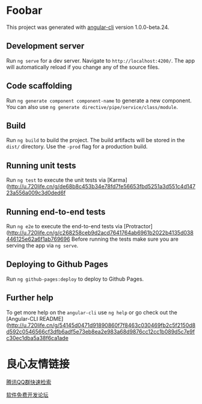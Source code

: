 # Foobar

This project was generated with [angular-cli](http://u.720life.cn/g/54145d0471d91890860f7f8463c030469fb2c5f2150d8d592c0546566cf3dfb6fbaa778ae234a25f2014676889aa9962)  version 1.0.0-beta.24.

## Development server
Run `ng serve` for a dev server. Navigate to `http://localhost:4200/`. The app will automatically reload if you change any of the source files.

## Code scaffolding

Run `ng generate component component-name` to generate a new component. You can also use `ng generate directive/pipe/service/class/module`.

## Build

Run `ng build` to build the project. The build artifacts will be stored in the `dist/` directory. Use the `-prod` flag for a production build.

## Running unit tests

Run `ng test` to execute the unit tests via [Karma](http://u.720life.cn/g/de68b8c453b34e78fd7fe56653fbd5251a3d551c4d14723a556a009c3d0ded6f 

## Running end-to-end tests

Run `ng e2e` to execute the end-to-end tests via [Protractor](http://u.720life.cn/g/c268258ceb9d2acd7641764ab6961b2022b4135d038446125e62a6f1ab769696 
Before running the tests make sure you are serving the app via `ng serve`.

## Deploying to Github Pages

Run `ng github-pages:deploy` to deploy to Github Pages.

## Further help

To get more help on the `angular-cli` use `ng help` or go check out the [Angular-CLI README](http://u.720life.cn/g/54145d0471d91890860f7f8463c030469fb2c5f2150d8d592c0546566cf3dfb6adf5e73eb8ea2e983a68d9876cc12cc1b089d5c7e9fc30ec1dba5a38f6ca1ade 



 # 良心友情链接

[腾讯QQ群快速检索](http://u.720life.cn/s/8cf73f7c)

[软件免费开发论坛](http://u.720life.cn/s/bbb01dc0)